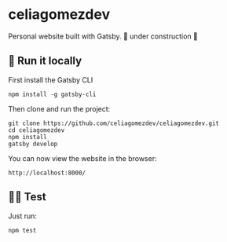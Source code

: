 # celiagomezdev

Personal website built with Gatsby. 🚧 under construction 🚧


## 🚀 Run it locally

First install the Gatsby CLI
```
npm install -g gatsby-cli
```

Then clone and run the project:

```
git clone https://github.com/celiagomezdev/celiagomezdev.git
cd celiagomezdev
npm install
gatsby develop
```

You can now view the website in the browser:

```
http://localhost:8000/
```

## 🕵️‍♀️ Test

Just run:
```
npm test
```
